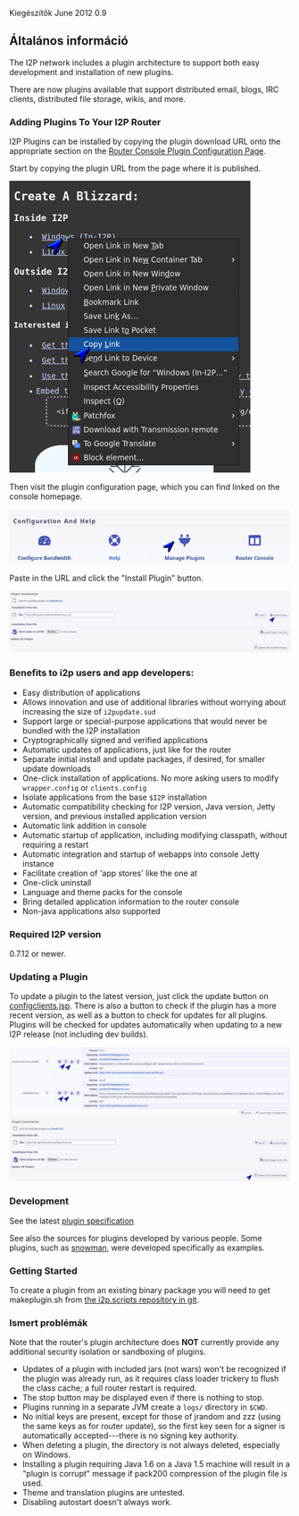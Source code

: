  Kiegészítők June 2012 0.9 

## Általános információ

The I2P network includes a plugin architecture to support both easy
development and installation of new plugins.

There are now plugins available that support distributed email, blogs,
IRC clients, distributed file storage, wikis, and more.

### Adding Plugins To Your I2P Router

I2P Plugins can be installed by copying the plugin download URL onto the
appropriate section on the [Router Console Plugin Configuration
Page](http://127.0.0.1:7657/configplugins).

Start by copying the plugin URL from the page where it is published.

![](/_static/images/plugins/plugin-step-0.png)

Then visit the plugin configuration page, which you can find linked on
the console homepage.

![](/_static/images/plugins/plugin-step-1.png)

Paste in the URL and click the \"Install Plugin\" button.

![](/_static/images/plugins/plugin-step-2.png)

### Benefits to i2p users and app developers:

- Easy distribution of applications
- Allows innovation and use of additional libraries without worrying
 about increasing the size of `i2pupdate.sud`
- Support large or special-purpose applications that would never be
 bundled with the I2P installation
- Cryptographically signed and verified applications
- Automatic updates of applications, just like for the router
- Separate initial install and update packages, if desired, for
 smaller update downloads
- One-click installation of applications. No more asking users to
 modify `wrapper.config` or `clients.config`
- Isolate applications from the base `$I2P` installation
- Automatic compatibility checking for I2P version, Java version,
 Jetty version, and previous installed application version
- Automatic link addition in console
- Automatic startup of application, including modifying classpath,
 without requiring a restart
- Automatic integration and startup of webapps into console Jetty
 instance
- Facilitate creation of \'app stores\' like the one at [](http://)
- One-click uninstall
- Language and theme packs for the console
- Bring detailed application information to the router console
- Non-java applications also supported

### Required I2P version

0.7.12 or newer.

### Updating a Plugin

To update a plugin to the latest version, just click the update button
on [configclients.jsp](http://127.0.0.1:7657/configclients.jsp#plugin).
There is also a button to check if the plugin has a more recent version,
as well as a button to check for updates for all plugins. Plugins will
be checked for updates automatically when updating to a new I2P release
(not including dev builds).

![](/_static/images/plugins/plugin-update-0.png)

### Development

See the latest [plugin specification]()

See also the sources for plugins developed by various people. Some
plugins, such as
[snowman](http:///plugins/snowman), were
developed specifically as examples.

### Getting Started

To create a plugin from an existing binary package you will need to get
makeplugin.sh from [the i2p.scripts repository in
git]().

### Ismert problémák

Note that the router\'s plugin architecture does **NOT** currently
provide any additional security isolation or sandboxing of plugins.

- Updates of a plugin with included jars (not wars) won\'t be
 recognized if the plugin was already run, as it requires class
 loader trickery to flush the class cache; a full router restart is
 required.
- The stop button may be displayed even if there is nothing to stop.
- Plugins running in a separate JVM create a `logs/` directory in
 `$CWD`.
- No initial keys are present, except for those of jrandom and zzz
 (using the same keys as for router update), so the first key seen
 for a signer is automatically accepted---there is no signing key
 authority.
- When deleting a plugin, the directory is not always deleted,
 especially on Windows.
- Installing a plugin requiring Java 1.6 on a Java 1.5 machine will
 result in a \"plugin is corrupt\" message if pack200 compression of
 the plugin file is used.
- Theme and translation plugins are untested.
- Disabling autostart doesn\'t always work.


